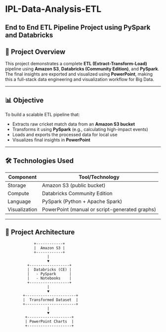 # IPL-Data-Analysis-ETL
## End to End ETL Pipeline Project using PySpark and Databricks

## 📌 Project Overview

This project demonstrates a complete **ETL (Extract-Transform-Load)** pipeline using **Amazon S3**, **Databricks (Community Edition)**, and **PySpark**. The final insights are exported and visualized using **PowerPoint**, making this a full-stack data engineering and visualization workflow for Big Data.

---

## 📊 Objective

To build a scalable ETL pipeline that:
- Extracts raw cricket match data from an **Amazon S3 bucket**
- Transforms it using **PySpark** (e.g., calculating high-impact events)
- Loads and exports the processed data for local use
- Visualizes final insights in **PowerPoint**

---

## 🛠️ Technologies Used

| Component | Tool/Technology |
|----------|----------------|
| Storage  | Amazon S3 (public bucket) |
| Compute  | Databricks Community Edition |
| Language | PySpark (Python + Apache Spark) |
| Visualization | PowerPoint (manual or script-generated graphs) |

---

## 🧱 Project Architecture

```plaintext
             +------------+
             |  Amazon S3 |
             +------------+
                   |
                   ▼
          +------------------+
          |  Databricks (CE) |
          |   - PySpark      |
          |   - Notebooks    |
          +------------------+
                   |
                   ▼
        +-----------------------+
        |  Transformed Dataset  |
        +-----------------------+
                   |
                   ▼
         +--------------------+
         | PowerPoint Charts  |
         +--------------------+
